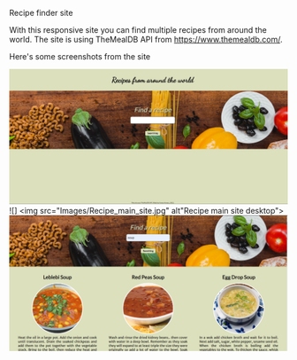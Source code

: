 Recipe finder site

With this responsive site you can find multiple recipes from around the world. The site is using TheMealDB API from https://www.themealdb.com/.

Here's some screenshots from the site

![](Images/Recipe_main_site.jpg)
![]
<img src="Images/Recipe_main_site.jpg" alt"Recipe main site desktop">
<img src="Images/Recipe_search.jpg" alt="Recipe desktop searched for soups">

